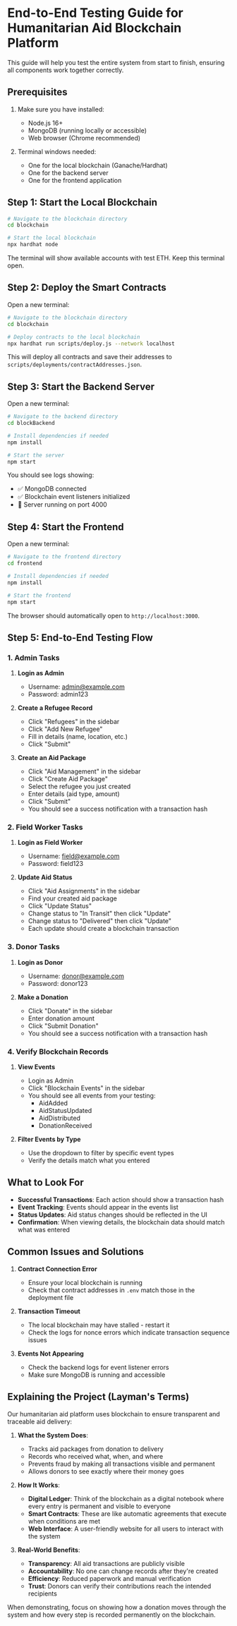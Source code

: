 # End-to-End Testing Guide for Humanitarian Aid Blockchain Platform

This guide will help you test the entire system from start to finish, ensuring all components work together correctly.

## Prerequisites

1. Make sure you have installed:
   - Node.js 16+
   - MongoDB (running locally or accessible)
   - Web browser (Chrome recommended)

2. Terminal windows needed:
   - One for the local blockchain (Ganache/Hardhat)
   - One for the backend server
   - One for the frontend application

## Step 1: Start the Local Blockchain

```bash
# Navigate to the blockchain directory
cd blockchain

# Start the local blockchain
npx hardhat node
```

The terminal will show available accounts with test ETH. Keep this terminal open.

## Step 2: Deploy the Smart Contracts

Open a new terminal:

```bash
# Navigate to the blockchain directory
cd blockchain

# Deploy contracts to the local blockchain
npx hardhat run scripts/deploy.js --network localhost
```

This will deploy all contracts and save their addresses to `scripts/deployments/contractAddresses.json`.

## Step 3: Start the Backend Server

Open a new terminal:

```bash
# Navigate to the backend directory
cd blockBackend

# Install dependencies if needed
npm install

# Start the server
npm start
```

You should see logs showing:
- ✅ MongoDB connected
- ✅ Blockchain event listeners initialized
- 🚀 Server running on port 4000

## Step 4: Start the Frontend

Open a new terminal:

```bash
# Navigate to the frontend directory
cd frontend

# Install dependencies if needed
npm install

# Start the frontend
npm start
```

The browser should automatically open to `http://localhost:3000`.

## Step 5: End-to-End Testing Flow

### 1. Admin Tasks

1. **Login as Admin**
   - Username: admin@example.com
   - Password: admin123

2. **Create a Refugee Record**
   - Click "Refugees" in the sidebar
   - Click "Add New Refugee"
   - Fill in details (name, location, etc.)
   - Click "Submit"

3. **Create an Aid Package**
   - Click "Aid Management" in the sidebar
   - Click "Create Aid Package"
   - Select the refugee you just created
   - Enter details (aid type, amount)
   - Click "Submit"
   - You should see a success notification with a transaction hash

### 2. Field Worker Tasks

1. **Login as Field Worker**
   - Username: field@example.com
   - Password: field123

2. **Update Aid Status**
   - Click "Aid Assignments" in the sidebar
   - Find your created aid package
   - Click "Update Status"
   - Change status to "In Transit" then click "Update"
   - Change status to "Delivered" then click "Update"
   - Each update should create a blockchain transaction

### 3. Donor Tasks

1. **Login as Donor**
   - Username: donor@example.com
   - Password: donor123

2. **Make a Donation**
   - Click "Donate" in the sidebar
   - Enter donation amount
   - Click "Submit Donation"
   - You should see a success notification with a transaction hash

### 4. Verify Blockchain Records

1. **View Events**
   - Login as Admin
   - Click "Blockchain Events" in the sidebar
   - You should see all events from your testing:
     - AidAdded
     - AidStatusUpdated
     - AidDistributed
     - DonationReceived

2. **Filter Events by Type**
   - Use the dropdown to filter by specific event types
   - Verify the details match what you entered

## What to Look For

- **Successful Transactions**: Each action should show a transaction hash
- **Event Tracking**: Events should appear in the events list
- **Status Updates**: Aid status changes should be reflected in the UI
- **Confirmation**: When viewing details, the blockchain data should match what was entered

## Common Issues and Solutions

1. **Contract Connection Error**
   - Ensure your local blockchain is running
   - Check that contract addresses in `.env` match those in the deployment file

2. **Transaction Timeout**
   - The local blockchain may have stalled - restart it
   - Check the logs for nonce errors which indicate transaction sequence issues

3. **Events Not Appearing**
   - Check the backend logs for event listener errors
   - Make sure MongoDB is running and accessible

## Explaining the Project (Layman's Terms)

Our humanitarian aid platform uses blockchain to ensure transparent and traceable aid delivery:

1. **What the System Does**:
   - Tracks aid packages from donation to delivery
   - Records who received what, when, and where
   - Prevents fraud by making all transactions visible and permanent
   - Allows donors to see exactly where their money goes

2. **How It Works**:
   - **Digital Ledger**: Think of the blockchain as a digital notebook where every entry is permanent and visible to everyone
   - **Smart Contracts**: These are like automatic agreements that execute when conditions are met
   - **Web Interface**: A user-friendly website for all users to interact with the system

3. **Real-World Benefits**:
   - **Transparency**: All aid transactions are publicly visible
   - **Accountability**: No one can change records after they're created
   - **Efficiency**: Reduced paperwork and manual verification
   - **Trust**: Donors can verify their contributions reach the intended recipients

When demonstrating, focus on showing how a donation moves through the system and how every step is recorded permanently on the blockchain. 
